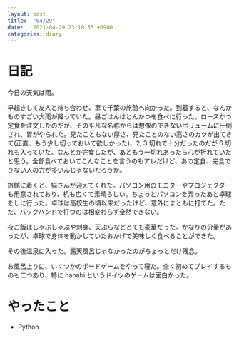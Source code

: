 ```yaml
---
layout: post
title:  "04/29"
date:   2021-04-29 23:10:35 +0900
categories: diary
---
```

# 日記

今日の天気は雨。

早起きして友人と待ち合わせ、車で千葉の旅館へ向かった。到着すると、なんかものすごい大雨が降っていた。昼ごはんはとんかつを食べに行った。ロースかつ定食を注文したのだが、その平凡な名称からは想像のできないボリュームに圧倒され、胃がやられた。見たこともない厚さ、見たことのない高さのカツが出てきて(正直、もう少し切っておいて欲しかった)、2, 3 切れで十分だったのだが 6 切れも入っていた。なんとか完食したが、あともう一切れあったら心が折れていたと思う。全部食べておいてこんなことを言うのもアレだけど、あの定食、完食できない人の方が多いんじゃないだろうか。

旅館に着くと、猫さんが迎えてくれた。パソコン用のモニターやプロジェクターも用意されており、机も広くて素晴らしい。ちょっとパソコンを弄ったあと卓球をしに行った。卓球は高校生の頃以来だったけど、意外にまともに打てた。ただ、バックハンドで打つのは相変わらず全然できない。

夜ご飯はしゃぶしゃぶや刺身、天ぷらなどとても豪華だった。かなりの分量があったが、卓球で身体を動かしていたおかげで美味しく食べることができた。

その後温泉に入った。露天風呂じゃなかったのがちょっとだけ残念。

お風呂上りに、いくつかのボードゲームをやって寝た。全く初めてプレイするものも二つあり、特に hanabi というドイツのゲームは面白かった。

# やったこと

- Python
